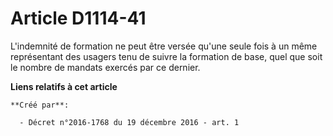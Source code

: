 # Article D1114-41

L'indemnité de formation ne peut être versée qu'une seule fois à un même représentant des usagers tenu de suivre la formation
de base, quel que soit le nombre de mandats exercés par ce dernier.

**Liens relatifs à cet article**

	**Créé par**:

	  - Décret n°2016-1768 du 19 décembre 2016 - art. 1
